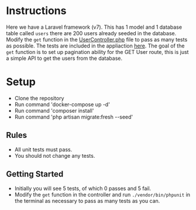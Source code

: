 # Instructions
Here we have a Laravel framework (v7). This has 1 model and 1 database table called `users` there are 200 users already seeded in the database. Modify the `get` function in the [UserController.php](/app/Http/Controllers/UserController.php) file to pass as many tests as possible. The tests are included in the appliaction [here](/tests/Route/UserRouteTest.php). The goal of the `get` function is to set up pagination ability for the GET User route, this is just a simple API to get the users from the database.

# Setup
- Clone the repository
- Run command 'docker-compose up -d'
- Run command 'composer install'
- Run command 'php artisan migrate:fresh --seed'

## Rules
- All unit tests must pass.
- You should not change any tests.

## Getting Started
- Initially you will see 5 tests, of which 0 passes and 5 fail.
- Modify the `get` function in the controller and run `./vendor/bin/phpunit` in the terminal as necessary to pass as many tests as you can.
